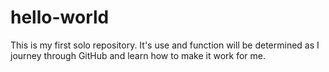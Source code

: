 # hello-world
This is my first solo repository. It's use and function will be determined as I journey through GitHub and learn how to make it work for me.
